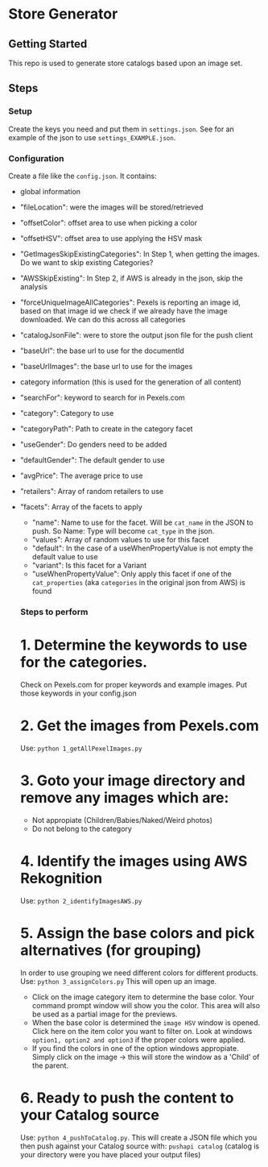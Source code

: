 # Store Generator

## Getting Started

This repo is used to generate store catalogs based upon an image set.

## Steps
### Setup
Create the keys you need and put them in `settings.json`. See for an example of the json to use `settings_EXAMPLE.json`.

### Configuration
Create a file like the `config.json`. It contains:
* global information
 * "fileLocation": were the images will be stored/retrieved
 * "offsetColor": offset area to use when picking a color
 * "offsetHSV": offset area to use applying the HSV mask
 * "GetImagesSkipExistingCategories": In Step 1, when getting the images. Do we want to skip existing Categories?
 * "AWSSkipExisting": In Step 2, if AWS is already in the json, skip the analysis
 * "forceUniqueImageAllCategories": Pexels is reporting an image id, based on that image id we check if we already have the image downloaded. We can do this across all categories
 * "catalogJsonFile": were to store the output json file for the push client
 * "baseUrl": the base url to use for the documentId
 * "baseUrlImages": the base url to use for the images
* category information (this is used for the generation of all content)
 * "searchFor": keyword to search for in Pexels.com
 * "category": Category to use
 * "categoryPath": Path to create in the category facet
 * "useGender": Do genders need to be added
 * "defaultGender": The default gender to use
 * "avgPrice": The average price to use
 * "retailers": Array of random retailers to use
 * "facets": Array of the facets to apply
   * "name": Name to use for the facet. Will be `cat_name` in the JSON to push. So Name: Type will become `cat_type` in the json.
   * "values": Array of random values to use for this facet
   * "default": In the case of a useWhenPropertyValue is not empty the default value to use
   * "variant": Is this facet for a Variant
   * "useWhenPropertyValue": Only apply this facet if one of the `cat_properties` (aka `categories` in the original json from AWS) is found

   ### Steps to perform
   # 1. Determine the keywords to use for the categories. 
   Check on Pexels.com for proper keywords and example images.
   Put those keywords in your config.json

   # 2. Get the images from Pexels.com
   Use: `python 1_getAllPexelImages.py`

   # 3. Goto your image directory and remove any images which are:
   * Not appropiate (Children/Babies/Naked/Weird photos)
   * Do not belong to the category

   # 4. Identify the images using AWS Rekognition
   Use: `python 2_identifyImagesAWS.py`

   # 5. Assign the base colors and pick alternatives (for grouping)
   In order to use grouping we need different colors for different products.
   Use: `python 3_assignColors.py`
   This will open up an image.
   * Click on the image category item to determine the base color. Your command prompt window will show you the color. This area will also be used as a partial image for the previews.
   * When the base color is determined the `image HSV` window is opened. Click here on the item color you want to filter on. Look at windows `option1, option2 and option3` if the proper colors were applied.
   * If you find the colors in one of the option windows appropiate. Simply click on the image -> this will store the window as a 'Child' of the parent.

   # 6. Ready to push the content to your Catalog source
   Use: `python 4_pushToCatalog.py`. 
   This will create a JSON file which you then push against your Catalog source with: `pushapi catalog` (catalog is your directory were you have placed your output files)

